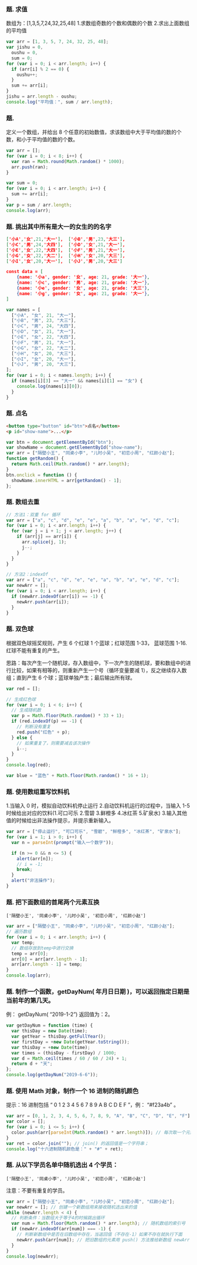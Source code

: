 ### 题. 求值

数组为：[1,3,5,7,24,32,25,48] 1.求数组奇数的个数和偶数的个数 2.求出上面数组的平均值

```js
var arr = [1, 3, 5, 7, 24, 32, 25, 48];
var jishu = 0,
  oushu = 0,
  sum = 0;
for (var i = 0; i < arr.length; i++) {
  if (arr[i] % 2 == 0) {
    oushu++;
  }
  sum += arr[i];
}
jishu = arr.length - oushu;
console.log("平均值：", sum / arr.length);
```

### 题.

定义一个数组，并给出 8 个任意的初始数值，求该数组中大于平均值的数的个数，和小于平均值的数的个数。

```js
var arr = [];
for (var i = 0; i < 8; i++) {
  var ran = Math.round(Math.random() * 1000);
  arr.push(ran);
}

var sum = 0;
for (var i = 0; i < arr.length; i++) {
  sum += arr[i];
}
var p = sum / arr.length;
console.log(arr);
```

### 题. 挑出其中所有是大一的女生的的名字

```json
['小A','女',21,'大一'],  ['小B','男',23,'大三'],
['小C','男',24,'大四'],  ['小D','女',21,'大一'],
['小E','女',22,'大四'],  ['小F','男',21,'大一'],
['小G','女',22,'大二'],  ['小H','女',20,'大三'],
['小I','女',20,'大一'],  ['小J','男',20,'大三']

const data = [
    {name: '小a', gender: '女', age: 21, grade: '大一'},
    {name: '小c', gender: '男', age: 21, grade: '大一'},
    {name: '小e', gender: '女', age: 21, grade: '大三'},
    {name: '小g', gender: '女', age: 21, grade: '大一'},
]
```

```js
var names = [
  ["小A", "女", 21, "大一"],
  ["小B", "男", 23, "大三"],
  ["小C", "男", 24, "大四"],
  ["小D", "女", 21, "大一"],
  ["小E", "女", 22, "大四"],
  ["小F", "男", 21, "大一"],
  ["小G", "女", 22, "大二"],
  ["小H", "女", 20, "大三"],
  ["小I", "女", 20, "大一"],
  ["小J", "男", 20, "大三"],
];
for (var i = 0; i < names.length; i++) {
  if (names[i][3] == "大一" && names[i][1] == "女") {
    console.log(names[i][0]);
  }
}
```

### 题. 点名

```html
<button type="button" id="btn">点名</button>
<p id="show-name">...</p>
```

```js
var btn = document.getElementById("btn");
var showName = document.getElementById("show-name");
var arr = ["隔壁小王", "同桌小李", "儿时小吴", "初恋小周", "红颜小赵"];
function getRandom() {
  return Math.ceil(Math.random() * arr.length);
}
btn.onclick = function () {
  showName.innerHTML = arr[getRandom() - 1];
};
```

### 题. 数组去重

```js
// 方法1：双重 for 循环
var arr = ["a", "c", "d", "e", "e", "a", "b", "a", "e", "d", "c"];
for (var i = 0; i < arr.length; i++) {
  for (var j = i + 1; j < arr.length; j++) {
    if (arr[j] == arr[i]) {
      arr.splice(j, 1);
      j--;
    }
  }
}

// 方法2：indexOf
var arr = ["a", "c", "d", "e", "e", "a", "b", "a", "e", "d", "c"];
var newArr = [];
for (var i = 0; i < arr.length; i++) {
  if (newArr.indexOf(arr[i]) == -1) {
    newArr.push(arr[i]);
  }
}
```

### 题. 双色球

根据双色球摇奖规则，产生 6 个红球 1 个蓝球；红球范围 1-33， 蓝球范围 1-16. 红球不能有重复的产生。

思路：每次产生一个随机球，存入数组中，下一次产生的随机球，要和数组中的进行比较，如果有相等的，则重新产生一个号（循环变量要减 1），反之继续存入数组；直到产生 6 个球；蓝球单独产生；最后输出所有球。

```js
var red = [];

// 生成红色球
for (var i = 0; i < 6; i++) {
  // 生成随机数
  var p = Math.floor(Math.random() * 33 + 1);
  if (red.indexOf(p) == -1) {
    // 判断没有重复
    red.push("红色" + p);
  } else {
    // 如果重复了，则需要减去该次操作
    i--;
  }
}
console.log(red);

var blue = "蓝色" + Math.floor(Math.random() * 16 + 1);
```

### 题. 使用数组重写饮料机

1.当输入 0 时，模拟自动饮料机停止运行 2.自动饮料机运行的过程中，当输入 1-5 时候给出对应的饮料(1.可口可乐 2.雪碧 3.鲜橙多 4.冰红茶 5.矿泉水) 3.输入其他值的时候给出非法操作提示，并提示重新输入。

```js
var arr = ["停止运行", "可口可乐", "雪碧", "鲜橙多", "冰红茶", "矿泉水"];
for (var i = 1; i > 0; i++) {
  var n = parseInt(prompt("输入一个数字"));

  if (n >= 0 && n <= 5) {
    alert(arr[n]);
    // i = -1;
    break;
  }
  alert("非法操作");
}
```

### 题. 把下面数组的首尾两个元素互换

```
['隔壁小王', '同桌小李', '儿时小吴', '初恋小周', '红颜小赵']
```

```js
var arr = ["隔壁小王", "同桌小李", "儿时小吴", "初恋小周", "红颜小赵"];
// 遍历数组
for (var i = 0; i < arr.length; i++) {
  var temp;
  // 数组存放到temp中进行交换
  temp = arr[0];
  arr[0] = arr[arr.length - 1];
  arr[arr.length - 1] = temp;
}
console.log(arr);
```

### 题. 制作一个函数，getDayNum( 年月日日期 )，可以返回指定日期是当前年的第几天。

例： getDayNum( “2019-1-2”) 返回值为：2。

```js
var getDayNum = function (time) {
  var thisDay = new Date(time);
  var getYear = thisDay.getFullYear();
  var firstDay = +new Date(getYear.toString());
  var thisDay = +new Date(time);
  var times = (thisDay - firstDay) / 1000;
  var d = Math.ceil(times / 60 / 60 / 24) + 1;
  return d + "天";
};
console.log(getDayNum("2019-6-6"));
```

### 题. 使用 Math 对象，制作一个 16 进制的随机颜色

提示：16 进制包括 “ 0 1 2 3 4 5 6 7 8 9 A B C D E F ”，例： “#f23a4b” 。

```js
var arr = [0, 1, 2, 3, 4, 5, 6, 7, 8, 9, "A", "B", "C", "D", "E", "F"];
var color = [];
for (var i = 0; i <= 5; i++) {
  color.push(arr[parseInt(Math.random() * arr.length)]); // 每次取一个元素
}
var ret = color.join(""); // join() 的返回值是一个字符串；
console.log("十六进制随机颜色是：" + "#" + ret);
```

### 题. 从以下学员名单中随机选出 4 个学员：

```
['隔壁小王', '同桌小李', '儿时小吴', '初恋小周', '红颜小赵']
```

注意：不要有重复的学员。

```js
var arr = ["隔壁小王", "同桌小李", "儿时小吴", "初恋小周", "红颜小赵"];
var newArr = []; // 创建一个新数组用来接收随机选出来的值
while (newArr.length < 4) {
  // 判断条件：当数组大于等于4的时候跳出循环
  var num = Math.floor(Math.random() * arr.length); // 随机数组的索引号
  if (newArr.indexOf(arr[num]) === -1) {
    // 判断新数组中是否在旧数组中存在，当返回值（不存在-1）如果不存在就执行下面
    newArr.push(arr[num]); // 把旧数组的元素用 push() 方法推给新数组 newArr
  }
}
console.log(newArr);
```
